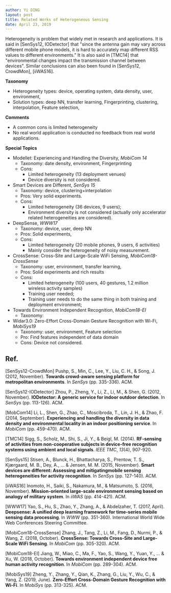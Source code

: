```yaml
---
author: Yi DING
layout: post
title: Related Works of Heterogeneous Sensing
date: April 23, 2019
---
```


Heterogeneity is problem that widely met in research and applications. It is said in [SenSys12, IODetector] that "since the antenna gain may vary across different mobile phone models, it is hard to accurately map different RSS values to different environments." It is also said in [TMC14] that "environmental changes impact the transmission channel between devices". Similar conclusions can also been found in [SenSys12, CrowdMon], [iiWAS16].



**Taxonomy**

* Heterogeneity types: device, operating system, data density, user, environment,
* Solution types: deep NN, transfer learning, Fingerprinting, clustering, interpolation, Feature selection, 

**Comments**

* A common cons is limited heterogeneity
* No real world application is conducted no feedback from real world applications.

**Special Topics**

* Modellet: Experiencing and Handling the Diversity, *MobiCom 14*
  * Taxonomy: date density, environment, Fingerprinting
  * Cons:
    * Limited heterogeneity (13 deployment venues)
    * Device diversity is not considered.
* Smart Devices are Different, *SenSys 15*
  * Taxonomy: device, clustering+interpolation
  * Pros: Very solid experiments.
  * Cons: 
    * Limited heterogeneity (36 devices, 9 users); 
    * Environment diversity is not considered (actually only accelerator related heterogeneities are considered).
* DeepSense, *WWW17*
  * Taxonomy: device, user, deep NN
  * Pros: Solid experiments, 
  * Cons:
    * Limited heterogeneity (20 mobile phones, 9 users, 6 activities)
    * Mainly consider the heterogeneity of noisy measurement.
* CrossSense: Cross-Site and Large-Scale WiFi Sensing, *MobiCom18-CrossSense*
  * Taxonomy: user, environment, transfer learning,
  * Pros: Solid experiments and rich results
  * Cons: 
    * Limited heterogeneity (100 users, 40 gestures, 1.2 million wireless activity samples)
    * Training user needed;
    * Training user needs to do the same thing in both training and deployment environment;
* Towards Environment Independent Recognition, *MobiCom18-EI*
  * Taxonomy:
* Widar3.0: Zero-Effort Cross-Domain Gesture Recognition with Wi-Fi, *MobiSys19*
  * Taxonomy: user, environment, Feature selection
  * Pro: Find features independent of data domain
  * Cons: Device not considered.





## Ref.

[SenSys12-CrowdMon] Pushp, S., Min, C., Lee, Y., Liu, C. H., & Song, J. (2012, November). **Towards crowd-aware sensing platform for metropolitan environments**. In *SenSys* (pp. 335-336). ACM.

[SenSys12-IODetector] Zhou, P., Zheng, Y., Li, Z., Li, M., & Shen, G. (2012, November). **IODetector: A generic service for indoor outdoor detection**. In *SenSys* (pp. 113-126). ACM.

[MobCom14] Li, L., Shen, G., Zhao, C., Moscibroda, T., Lin, J. H., & Zhao, F. (2014, September). **Experiencing and handling the diversity in data density and environmental locality in an indoor positioning service**. In *MobiCom* (pp. 459-470). ACM.

[TMC14] Sigg, S., Scholz, M., Shi, S., Ji, Y., & Beigl, M. (2014). **RF-sensing of activities from non-cooperative subjects in device-free recognition systems using ambient and local signals**. *IEEE TMC*, *13*(4), 907-920.

[SenSys15] Stisen, A., Blunck, H., Bhattacharya, S., Prentow, T. S., Kjærgaard, M. B., Dey, A., ... & Jensen, M. M. (2015, November). **Smart devices are different: Assessing and mitigatingmobile sensing heterogeneities for activity recognition**. In *SenSys* (pp. 127-140). ACM.

[iiWAS16] Inomoto, H., Saiki, S., Nakamura, M., & Matsumoto, S. (2016, November). **Mission-oriented large-scale environment sensing based on analogy of military system**. In *iiWAS* (pp. 414-421). ACM.

[WWW17] Yao, S., Hu, S., Zhao, Y., Zhang, A., & Abdelzaher, T. (2017, April). **Deepsense: A unified deep learning framework for time-series mobile sensing data processing**. In *WWW* (pp. 351-360). International World Wide Web Conferences Steering Committee.

[MobiCom18-CrossSense] Zhang, J., Tang, Z., Li, M., Fang, D., Nurmi, P., & Wang, Z. (2018, October). **CrossSense: Towards Cross-Site and Large-Scale WiFi Sensing**. In *MobiCom* (pp. 305-320). ACM.

[MobiCom18-EI] Jiang, W., Miao, C., Ma, F., Yao, S., Wang, Y., Yuan, Y., ... & Xu, W. (2018, October). **Towards environment independent device free human activity recognition**. In *MobiCom* (pp. 289-304). ACM.

[MobiSys19] Zheng, Y., Zhang, Y., Qian, K., Zhang, G., Liu, Y., Wu, C., & Yang, Z. (2019, June). **Zero-Effort Cross-Domain Gesture Recognition with Wi-Fi**. In *MobiSys* (pp. 313-325). ACM.